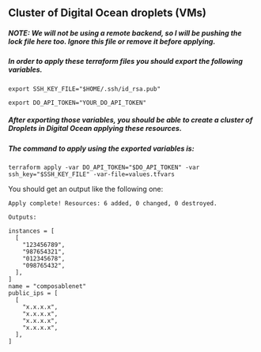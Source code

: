 ## Cluster of Digital Ocean droplets (VMs)

##### NOTE: We will not be using a remote backend, so I will be pushing the lock file here too. Ignore this file or remove it before applying.

##### In order to apply these terraform files you should export the following variables.

```export SSH_KEY_FILE="$HOME/.ssh/id_rsa.pub"```

```export DO_API_TOKEN="YOUR_DO_API_TOKEN"```

##### After exporting those variables, you should be able to create a cluster of Droplets in Digital Ocean applying these resources.

##### The command to apply using the exported variables is:

```terraform apply -var DO_API_TOKEN="$DO_API_TOKEN" -var ssh_key="$SSH_KEY_FILE" -var-file=values.tfvars```

You should get an output like the following one:

```
Apply complete! Resources: 6 added, 0 changed, 0 destroyed.

Outputs:

instances = [
  [
    "123456789",
    "987654321",
    "012345678",
    "098765432",
  ],
]
name = "composablenet"
public_ips = [
  [
    "x.x.x.x",
    "x.x.x.x",
    "x.x.x.x",
    "x.x.x.x",
  ],
]
```
